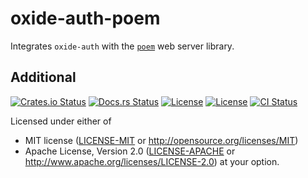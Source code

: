 # oxide-auth-poem

Integrates `oxide-auth` with the [`poem`] web server library.

## Additional

[![Crates.io Status](https://img.shields.io/crates/v/oxide-auth-poem.svg)](https://crates.io/crates/oxide-auth-poem)
[![Docs.rs Status](https://docs.rs/oxide-auth-iron/badge.svg)](https://docs.rs/oxide-auth-iron/)
[![License](https://img.shields.io/badge/license-MIT-blue.svg)](https://raw.githubusercontent.com/HeroicKatora/oxide-auth/dev-v0.4.0/docs/LICENSE-MIT)
[![License](https://img.shields.io/badge/license-Apache-blue.svg)](https://raw.githubusercontent.com/HeroicKatora/oxide-auth/dev-v0.4.0/docs/LICENSE-APACHE)
[![CI Status](https://api.cirrus-ci.com/github/HeroicKatora/oxide-auth.svg)](https://cirrus-ci.com/github/HeroicKatora/oxide-auth)

Licensed under either of
* MIT license ([LICENSE-MIT] or http://opensource.org/licenses/MIT)
* Apache License, Version 2.0 ([LICENSE-APACHE] or http://www.apache.org/licenses/LICENSE-2.0)
  at your option.

[`poem`]: https://crates.io/crates/poem
[LICENSE-MIT]: docs/LICENSE-MIT
[LICENSE-APACHE]: docs/LICENSE-APACHE
